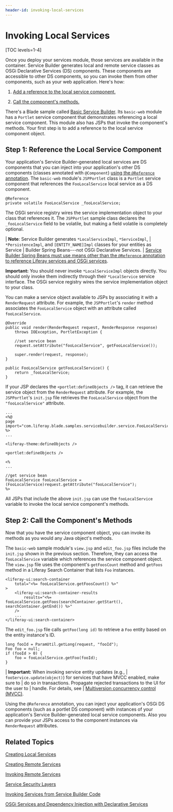 ```yaml
---
header-id: invoking-local-services
---
```


# Invoking Local Services

[TOC levels=1-4]

Once you deploy your services module, those services are available in the
container. Service Builder generates local and remote service classes as OSGi
Declarative Services (DS) components. These components are accessible to other
DS components, so you can invoke them from other components, such as your web
application. Here's how:

1. [Add a reference to the local service component.](#step-1-reference-the-local-service-component) 

2. [Call the component's methods.](#step-2-call-the-service-component-methods)

There's a Blade sample called 
[Basic Service Builder](/docs/7-1/reference/-/knowledge_base/r/service-builder-samples).
Its `basic-web` module has a `Portlet` service component that demonstrates
referencing a local service component. This module also has JSPs that invoke the
component's methods. Your first step is to add a reference to the local service
component object.

## Step 1: Reference the Local Service Component

Your application's Service Builder-generated local services are DS components
that you can inject into your application's other DS components (classes
annotated with `@Component`)
[using the `@Reference` annotation](/docs/7-1/tutorials/-/knowledge_base/t/osgi-services-and-dependency-injection-with-declarative-services).
The `basic-web` module's `JSPPortlet` class is a `Portlet` service component
that references the `FooLocalService` local service as a DS component.

    @Reference
	private volatile FooLocalService _fooLocalService;

The OSGi service registry wires the service implementation object to your class
that references it. The `JSPPortlet` sample class declares the
`_fooLocalService` field to be volatile, but making a field volatile is
completely optional. 

| **Note**: Service Builder generates `*LocalServiceImpl`, `*ServiceImpl`,
| `*PersistenceImpl`, and `[ENTITY_NAME]Impl` classes for your entities as Service
| Builder Spring Beans---not OSGi Declarative Services.
| [Service Builder Spring Beans must use means other than the `@Reference` annotation to reference Liferay services and OSGi services](/docs/7-1/tutorials/-/knowledge_base/t/invoking-services-from-service-builder-code).

**Important:** You should never invoke `*LocalServiceImpl` objects directly. You
should only invoke them indirectly through their `*LocalService` service
interface. The OSGi service registry wires the service implementation object to
your class. 

You can make a service object available to JSPs by associating it with a
`RenderRequest` attribute. For example, the `JSPPortlet`'s `render` method
associates the `FooLocalService` object with an attribute called
`fooLocalService`. 

    @Override
    public void render(RenderRequest request, RenderResponse response)
        throws IOException, PortletException {

        //set service bean
        request.setAttribute("fooLocalService", getFooLocalService());

        super.render(request, response);
    }
    
    public FooLocalService getFooLocalService() {
        return _fooLocalService;
    }

If your JSP declares the `<portlet:defineObjects />` tag, it can retrieve the
service object from the `RenderRequest` attribute. For example, the
`JSPPortlet`'s `init.jsp` file retrieves the `FooLocalService` object from the
`"fooLocalService"` attribute. 

    ...
    <%@
    page import="com.liferay.blade.samples.servicebuilder.service.FooLocalService" %>
    ...

    <liferay-theme:defineObjects />

    <portlet:defineObjects />

    <%
    ...

    //get service bean
    FooLocalService fooLocalService = (FooLocalService)request.getAttribute("fooLocalService");
    %>

All JSPs that include the above `init.jsp` can use the `fooLocalService`
variable to invoke the local service component's methods. 

## Step 2: Call the Component's Methods

Now that you have the service component object, you can invoke its methods as
you would any Java object's methods. 

The `basic-web` sample module's `view.jsp` and `edit_foo.jsp` files include the
`init.jsp` shown in the previous section. Therefore, they can access the
`fooLocalService` variable which references the service component object. The
`view.jsp` file uses the component's `getFoosCount` method and `getFoos` method
in a Liferay Search Container that lists `Foo` instances. 

    <liferay-ui:search-container
    	total="<%= fooLocalService.getFoosCount() %>"
    >
    	<liferay-ui:search-container-results
    		results="<%= fooLocalService.getFoos(searchContainer.getStart(), searchContainer.getEnd()) %>"
    	/>
        ...
    </liferay-ui:search-container>

The `edit_foo.jsp` file calls `getFoo(long id)` to retrieve a `Foo` entity based
on the entity instance's ID.

    long fooId = ParamUtil.getLong(request, "fooId");
    Foo foo = null;
    if (fooId > 0) {
    	foo = fooLocalService.getFoo(fooId);
    }

| **Important:** When invoking service entity updates (e.g.,
| `fooService.update(object)`) for services that have MVCC enabled, make sure to
| do so in transactions. Propagate rejected transactions to the UI for the user to
| handle. For details, see
| [Multiversion concurrency control (MVCC)](/docs/7-1/tutorials/-/knowledge_base/t/defining-global-service-information#multiversion-concurrency-control-mvcc).

Using the `@Reference` annotation, you can inject your application's OSGi DS
components (such as a portlet DS component) with instances of your application's
Service Builder-generated local service components. Also you can provide your
JSPs access to the component instances via `RenderRequest` attributes. 

## Related Topics

[Creating Local Services](/docs/7-1/tutorials/-/knowledge_base/t/creating-local-services)

[Creating Remote Services](/docs/7-1/tutorials/-/knowledge_base/t/creating-remote-services)

[Invoking Remote Services](/docs/7-1/tutorials/-/knowledge_base/t/invoking-remote-services)

[Service Security Layers](/docs/7-1/tutorials/-/knowledge_base/t/service-security-layers)

[Invoking Services from Service Builder Code](/docs/7-1/tutorials/-/knowledge_base/t/invoking-services-from-service-builder-code)

[OSGi Services and Dependency Injection with Declarative Services](/docs/7-1/tutorials/-/knowledge_base/t/osgi-services-and-dependency-injection-with-declarative-services)
